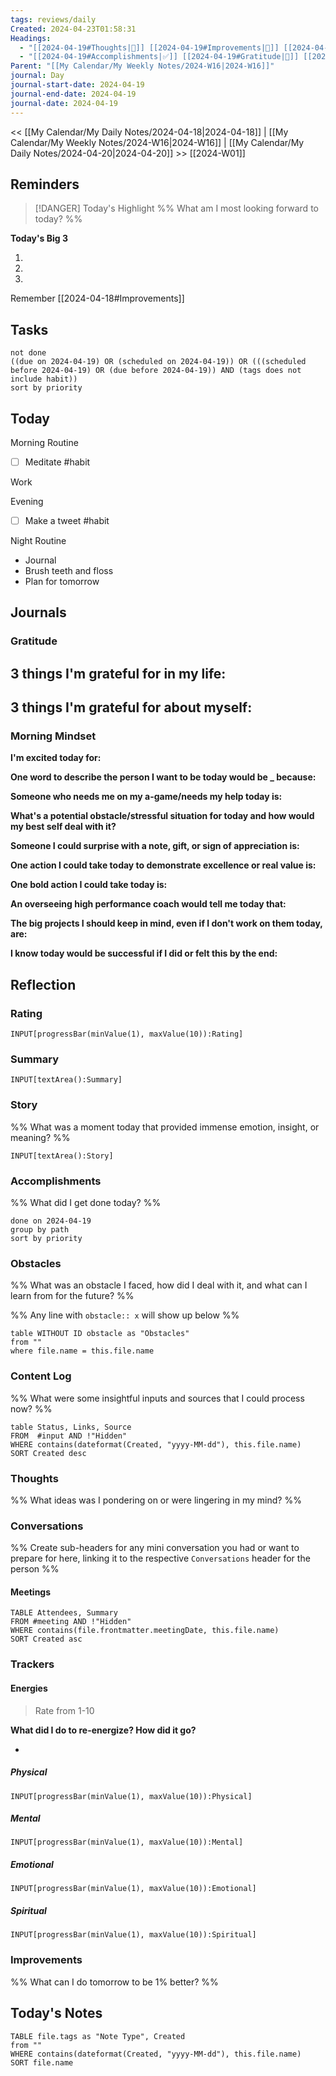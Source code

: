 ```yaml
---
tags: reviews/daily
Created: 2024-04-23T01:58:31
Headings:
  - "[[2024-04-19#Thoughts|💭]] [[2024-04-19#Improvements|💪]] [[2024-04-19#Obstacles|🚧]]"
  - "[[2024-04-19#Accomplishments|✅]] [[2024-04-19#Gratitude|🙏]] [[2024-04-19#Content Log|📚]]"
Parent: "[[My Calendar/My Weekly Notes/2024-W16|2024-W16]]"
journal: Day
journal-start-date: 2024-04-19
journal-end-date: 2024-04-19
journal-date: 2024-04-19
---
```


<< [[My Calendar/My Daily Notes/2024-04-18|2024-04-18]] | [[My Calendar/My Weekly Notes/2024-W16|2024-W16]] | [[My Calendar/My Daily Notes/2024-04-20|2024-04-20]] >>
[[2024-W01]]
## Reminders

> [!DANGER] Today's Highlight
> %% What am I most looking forward to today? %%

**Today's Big 3**

1. 
2. 
3. 

Remember [[2024-04-18#Improvements]]

## Tasks

```tasks
not done
((due on 2024-04-19) OR (scheduled on 2024-04-19)) OR (((scheduled before 2024-04-19) OR (due before 2024-04-19)) AND (tags does not include habit))
sort by priority
```

## Today

Morning Routine
- [ ] Meditate #habit

Work

Evening
- [ ] Make a tweet #habit

Night Routine
- Journal
- Brush teeth and floss
- Plan for tomorrow

## Journals

### Gratitude

**3 things I'm grateful for in my life:**
- 

**3 things I'm grateful for about myself:**
- 

### Morning Mindset

**I'm excited today for:**

**One word to describe the person I want to be today would be \_ because:**

**Someone who needs me on my a-game/needs my help today is:**

**What's a potential obstacle/stressful situation for today and how would my best self deal with it?**

**Someone I could surprise with a note, gift, or sign of appreciation is:**

**One action I could take today to demonstrate excellence or real value is:**

**One bold action I could take today is:**

**An overseeing high performance coach would tell me today that:**

**The big projects I should keep in mind, even if I don't work on them today, are:**

**I know today would be successful if I did or felt this by the end:**

## Reflection

### Rating

```meta-bind
INPUT[progressBar(minValue(1), maxValue(10)):Rating]
```

### Summary

`INPUT[textArea():Summary]`
### Story

%% What was a moment today that provided immense emotion, insight, or meaning? %%

`INPUT[textArea():Story]`

### Accomplishments

%% What did I get done today? %%

```tasks
done on 2024-04-19
group by path
sort by priority
```

### Obstacles
%% What was an obstacle I faced, how did I deal with it, and what can I learn from for the future? %%

%% Any line with `obstacle:: x` will show up below %%
```dataview
table WITHOUT ID obstacle as "Obstacles"
from ""
where file.name = this.file.name
```
### Content Log
%% What were some insightful inputs and sources that I could process now? %%

```dataview
table Status, Links, Source
FROM  #input AND !"Hidden"
WHERE contains(dateformat(Created, "yyyy-MM-dd"), this.file.name)
SORT Created desc
```
### Thoughts

%% What ideas was I pondering on or were lingering in my mind? %%
### Conversations
%% Create sub-headers for any mini conversation you had or want to prepare for here, linking it to the respective `Conversations` header for the person %%
#### Meetings

```dataview
TABLE Attendees, Summary
FROM #meeting AND !"Hidden"
WHERE contains(file.frontmatter.meetingDate, this.file.name)
SORT Created asc
```

### Trackers

#### Energies

> Rate from 1-10

**What did I do to re-energize? How did it go?**

- 

##### Physical

```meta-bind
INPUT[progressBar(minValue(1), maxValue(10)):Physical]
```

##### Mental

```meta-bind
INPUT[progressBar(minValue(1), maxValue(10)):Mental]
```

##### Emotional

```meta-bind
INPUT[progressBar(minValue(1), maxValue(10)):Emotional]
```

##### Spiritual

```meta-bind
INPUT[progressBar(minValue(1), maxValue(10)):Spiritual]
```

### Improvements
%% What can I do tomorrow to be 1% better? %%

## Today's Notes

```dataview
TABLE file.tags as "Note Type", Created
from ""
WHERE contains(dateformat(Created, "yyyy-MM-dd"), this.file.name)
SORT file.name
```
